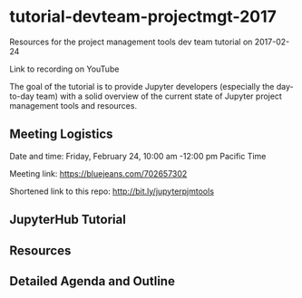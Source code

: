 # tutorial-devteam-projectmgt-2017
Resources for the project management tools dev team tutorial on 2017-02-24

Link to recording on YouTube

The goal of the tutorial is to provide Jupyter developers (especially the day-to-day team) with a solid overview of the current state of Jupyter project management tools and resources.

## Meeting Logistics

Date and time: Friday, February 24, 10:00 am -12:00 pm Pacific Time

Meeting link: https://bluejeans.com/702657302

Shortened link to this repo: http://bit.ly/jupyterpjmtools

## JupyterHub Tutorial



## Resources

## Detailed Agenda and Outline
